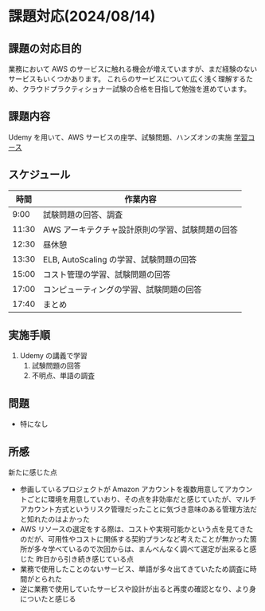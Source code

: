 # 課題対応(2024/08/14)

## 課題の対応目的

業務において AWS のサービスに触れる機会が増えていますが、まだ経験のないサービスもいくつかあります。
これらのサービスについて広く浅く理解するため、クラウドプラクティショナー試験の合格を目指して勉強を進めています。

## 課題内容

Udemy を用いて、AWS サービスの座学、試験問題、ハンズオンの実施
[学習コース](https://www.udemy.com/course/ok-aws-e/?couponCode=24T2MT81324)

## スケジュール

| 時間  | 作業内容                                         |
| ----- | ------------------------------------------------ |
| 9:00  | 試験問題の回答、調査                             |
| 11:30 | AWS アーキテクチャ設計原則の学習、試験問題の回答 |
| 12:30 | 昼休憩                                           |
| 13:30 | ELB, AutoScaling の学習、試験問題の回答          |
| 15:00 | コスト管理の学習、試験問題の回答                 |
| 17:00 | コンピューティングの学習、試験問題の回答         |
| 17:40 | まとめ                                           |

## 実施手順

1. Udemy の講義で学習
    1. 試験問題の回答
    2. 不明点、単語の調査

## 問題

-   特になし

## 所感

新たに感じた点

-   参画しているプロジェクトが Amazon アカウントを複数用意してアカウントごとに環境を用意していおり、その点を非効率だと感じていたが、マルチアカウント方式というリスク管理だったことに気づき意味のある管理方法だと知れたのはよかった
-   AWS リソースの選定をする際は、コストや実現可能かという点を見てきたのだが、可用性やコストに関係する契約プランなど考えたことが無かった箇所が多々学べているので次回からは、まんべんなく調べて選定が出来ると感じた
    昨日から引き続き感じている点
-   業務で使用したことのないサービス、単語が多々出てきていたため調査に時間がとられた
-   逆に業務で使用していたサービスや設計が出ると再度の確認となり、より身についたと感じる

